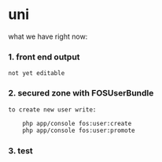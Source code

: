 uni
===
what we have right now:

### 1.  front end output

    not yet editable

### 2.  secured zone with FOSUserBundle

    to create new user write:

``` bash
    php app/console fos:user:create
    php app/console fos:user:promote
```

### 3. test